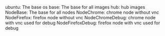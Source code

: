 ubuntu: The base os 
base: The base for all images
hub: hub images
NodeBase: The base for all nodes
NodeChrome: chrome node without vnc
NodeFirefox: firefox node without vnc
NodeChromeDebug: chrome node with vnc used for debug
NodeFirefoxDebug: firefox node with vnc used for debug
